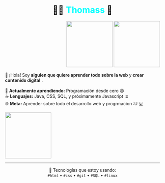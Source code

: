 <!-- Presentación de Thomass-ito -->

<h1 align="center">👨‍💻 <span style="color:#00FFFF;">Thomass</span> 🚀</h1>

<p align="right">
  <img src="./ico.gif" width="150px">
  <img src="https://gifdb.com/images/high/gumball-watterson-big-abs-d6grab4xq9vu409a.gif" width="150px">
</p>

<p>
  👋 ¡Hola! Soy <strong> alguien que quiere aprender todo sobre la  web</strong> y <strong>crear contenido digital</strong> .  
  <br><br>
  🌱 <strong>Actualmente aprendiendo:</strong> Programación desde cero 😄  
  <br>
  ☕ <strong>Lenguajes:</strong> Java, CSS, SQL,  y próximamente Javascript :o
  <br>
  🌐 <strong>Meta:</strong> Aprender sobre todo el desarrollo web y progrmacion :U 💻  
</p>
<img src="https://gifdb.com/images/high/gumball-watterson-big-abs-d6grab4xq9vu409a.gif" width="150px">

<hr>

<p align="center">
  🚀 Tecnologías que estoy usando:<br>
  <code>#html</code> • <code>#css</code>  • <code>#git</code> • <code>#SQL</code> • <code>#linux</code>
</p>
